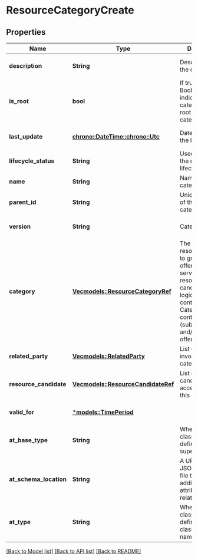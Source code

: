 # ResourceCategoryCreate

## Properties
Name | Type | Description | Notes
------------ | ------------- | ------------- | -------------
**description** | **String** | Description of the category | [optional] [default to None]
**is_root** | **bool** | If true, this Boolean indicates that the category is a root of categories | [optional] [default to None]
**last_update** | [**chrono::DateTime::<chrono::Utc>**](DateTime.md) | Date and time of the last update | [optional] [default to None]
**lifecycle_status** | **String** | Used to indicate the current lifecycle status | [optional] [default to None]
**name** | **String** | Name of the category | 
**parent_id** | **String** | Unique identifier of the parent category | [optional] [default to None]
**version** | **String** | Category version | [optional] [default to None]
**category** | [**Vec<models::ResourceCategoryRef>**](ResourceCategoryRef.md) | The category resource is used to group product offerings, service and resource candidates in logical containers. Categories can contain other (sub-)categories and/or product offerings. | [optional] [default to None]
**related_party** | [**Vec<models::RelatedParty>**](RelatedParty.md) | List of parties involved in this category | [optional] [default to None]
**resource_candidate** | [**Vec<models::ResourceCandidateRef>**](ResourceCandidateRef.md) | List of resource candidates accessible via this category | [optional] [default to None]
**valid_for** | [***models::TimePeriod**](TimePeriod.md) |  | [optional] [default to None]
**at_base_type** | **String** | When sub-classing, this defines the super-class | [optional] [default to None]
**at_schema_location** | **String** | A URI to a JSON-Schema file that defines additional attributes and relationships | [optional] [default to None]
**at_type** | **String** | When sub-classing, this defines the sub-class Extensible name | [optional] [default to None]

[[Back to Model list]](../README.md#documentation-for-models) [[Back to API list]](../README.md#documentation-for-api-endpoints) [[Back to README]](../README.md)


